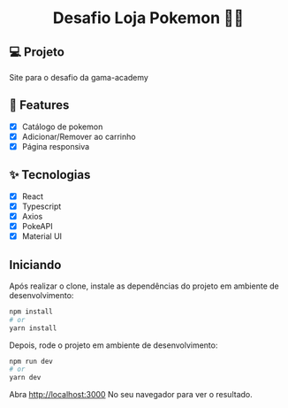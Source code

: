 <h1 align="center"> Desafio Loja Pokemon 🐱‍👤</h1>

## 💻 Projeto
Site para o desafio da gama-academy

## 🔨 Features

- [X] Catálogo de pokemon
- [X] Adicionar/Remover ao carrinho 
- [X] Página responsiva

## ✨ Tecnologias

- [X] React
- [X] Typescript
- [X] Axios
- [X] PokeAPI
- [X] Material UI

## Iniciando

Após realizar o clone, instale as dependências do projeto em ambiente de desenvolvimento:

```bash
npm install
# or
yarn install
```

Depois, rode o projeto em ambiente de desenvolvimento:

```bash
npm run dev
# or
yarn dev
```

Abra [http://localhost:3000](http://localhost:3000) No seu navegador para ver o resultado.